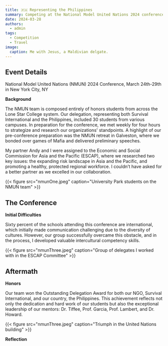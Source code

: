 ```yaml
---
title: 🇵🇭 Representing the Philippines
summary: Competing at the National Model United Nations 2024 conference
date: 2024-03-28
authors:
  - admin
tags:
  - Competition
  - Travel
image:
  caption: Me with Jesus, a Maldivian delgate.
---
```


## Event Details

National Model United Nations (NMUN) 2024 Conference, March 24th-29th in New York City, NY

**Background**

The NMUN team is composed entirely of honors students from across the Lone Star College system. Our delegation, representing both Survival International and the Philippines, included 30 students from various campuses. In preparation for the conference, we met weekly for four hours to strategize and research our organizations' standpoints. A highlight of our pre-conference preparation was the NMUN retreat in Galveston, where we bonded over games of Mafia and delivered preliminary speeches.

My partner Andy and I were assigned to the Economic and Social Commission for Asia and the Pacific (ESCAP), where we researched two key issues: the expanding risk landscape in Asia and the Pacific, and promoting a healthy, protected regional workforce. I couldn’t have asked for a better partner as we excelled in our collaboration.

{{< figure src="nmunOne.jpeg" caption="University Park students on the NMUN team" >}}

## The Conference

**Initial Difficulties**

Sixty percent of the schools attending this conference are international, which initially made communication challenging due to the diversity of cultures. However, our group successfully overcame this obstacle, and in the process, I developed valuable intercultural competency skills.

{{< figure src="nmunThree.jpeg" caption="Group of delegates I worked with in the ESCAP Committee" >}}

## Aftermath

**Honors**

Our team won the Outstanding Delegation Award for both our NGO, Survival International, and our country, the Philippines. This achievement reflects not only the dedication and hard work of our students but also the exceptional leadership of our mentors: Dr. Tiffee, Prof. Garcia, Prof. Lambert, and Dr. Howard.

{{< figure src="nmunThree.jpeg" caption="Triumph in the United Nations building" >}}

**Reflection**



